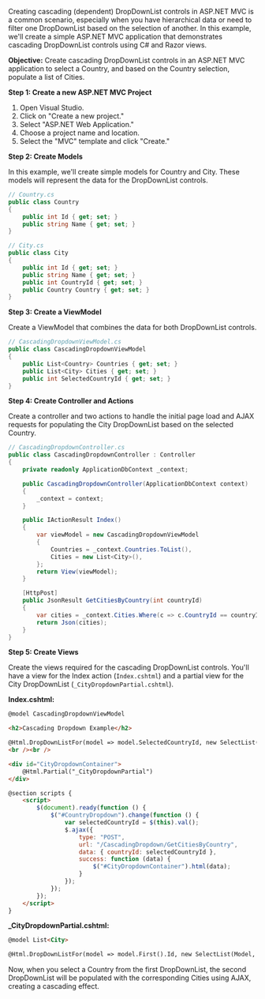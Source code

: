 Creating cascading (dependent) DropDownList controls in ASP.NET MVC is a common scenario, especially when you have hierarchical data or need to filter one DropDownList based on the selection of another. In this example, we'll create a simple ASP.NET MVC application that demonstrates cascading DropDownList controls using C# and Razor views.

**Objective:**
Create cascading DropDownList controls in an ASP.NET MVC application to select a Country, and based on the Country selection, populate a list of Cities.

**Step 1: Create a new ASP.NET MVC Project**

1. Open Visual Studio.
2. Click on "Create a new project."
3. Select "ASP.NET Web Application."
4. Choose a project name and location.
5. Select the "MVC" template and click "Create."

**Step 2: Create Models**

In this example, we'll create simple models for Country and City. These models will represent the data for the DropDownList controls.

```csharp
// Country.cs
public class Country
{
    public int Id { get; set; }
    public string Name { get; set; }
}

// City.cs
public class City
{
    public int Id { get; set; }
    public string Name { get; set; }
    public int CountryId { get; set; }
    public Country Country { get; set; }
}
```

**Step 3: Create a ViewModel**

Create a ViewModel that combines the data for both DropDownList controls.

```csharp
// CascadingDropdownViewModel.cs
public class CascadingDropdownViewModel
{
    public List<Country> Countries { get; set; }
    public List<City> Cities { get; set; }
    public int SelectedCountryId { get; set; }
}
```

**Step 4: Create Controller and Actions**

Create a controller and two actions to handle the initial page load and AJAX requests for populating the City DropDownList based on the selected Country.

```csharp
// CascadingDropdownController.cs
public class CascadingDropdownController : Controller
{
    private readonly ApplicationDbContext _context;

    public CascadingDropdownController(ApplicationDbContext context)
    {
        _context = context;
    }

    public IActionResult Index()
    {
        var viewModel = new CascadingDropdownViewModel
        {
            Countries = _context.Countries.ToList(),
            Cities = new List<City>(),
        };
        return View(viewModel);
    }

    [HttpPost]
    public JsonResult GetCitiesByCountry(int countryId)
    {
        var cities = _context.Cities.Where(c => c.CountryId == countryId).ToList();
        return Json(cities);
    }
}
```

**Step 5: Create Views**

Create the views required for the cascading DropDownList controls. You'll have a view for the Index action (`Index.cshtml`) and a partial view for the City DropDownList (`_CityDropdownPartial.cshtml`).

**Index.cshtml:**

```html
@model CascadingDropdownViewModel

<h2>Cascading Dropdown Example</h2>

@Html.DropDownListFor(model => model.SelectedCountryId, new SelectList(Model.Countries, "Id", "Name"), "Select a Country", new { id = "CountryDropdown" })
<br /><br />

<div id="CityDropdownContainer">
    @Html.Partial("_CityDropdownPartial")
</div>

@section scripts {
    <script>
        $(document).ready(function () {
            $("#CountryDropdown").change(function () {
                var selectedCountryId = $(this).val();
                $.ajax({
                    type: "POST",
                    url: "/CascadingDropdown/GetCitiesByCountry",
                    data: { countryId: selectedCountryId },
                    success: function (data) {
                        $("#CityDropdownContainer").html(data);
                    }
                });
            });
        });
    </script>
}
```

**_CityDropdownPartial.cshtml:**

```html
@model List<City>

@Html.DropDownListFor(model => model.First().Id, new SelectList(Model, "Id", "Name"), "Select a City")
```


Now, when you select a Country from the first DropDownList, the second DropDownList will be populated with the corresponding Cities using AJAX, creating a cascading effect.